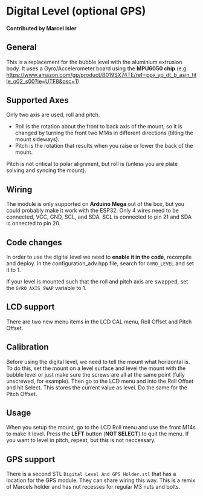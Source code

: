 # Digital Level (optional GPS)
#### Contributed by Marcel Isler

## General
This is a replacement for the bubble level with the aluminium extrusion body.
It uses a Gyro/Accelerometer board using the **MPU6050 chip** (e.g. https://www.amazon.com/gp/product/B019SX74TE/ref=ppx_yo_dt_b_asin_title_o02_s00?ie=UTF8&psc=1)

## Supported Axes
Only two axis are used, roll and pitch.
- Roll is the rotation about the front to back axis of the mount, so it is changed by turning the front two M14s in different directions (tilting the mount sideways).
- Pitch is the rotation that results when you raise or lower the back of the mount. 

Pitch is not critical to polar alignment, but roll is (unless you are plate solving and syncing the mount).

## Wiring
The module is only supported on **Arduino Mega** out of the box, but you could probably make it work with the ESP32.
Only 4 wires need to be connected, VCC, GND, SCL, and SDA. SCL is connected to pin 21 and SDA ic onnected to pin 20.

## Code changes
In order to use the digital level we need to **enable it in the code**, recompile and deploy.
In the configuration_adv.hpp file, search for `GYRO_LEVEL` and set it to 1. 

If your level is mounted such that the roll and pitch axis are swapped, set the `GYRO_AXIS_SWAP` variable to 1.

## LCD support
There are two new menu items in the LCD CAL menu, Roll Offset and Pitch Offset. 

## Calibration
Before using the digital level, we need to tell the mount what horizontal is. To do this, set the mount on a level surface and level the mount with the bubble level or just make sure the screws are all at the same point (fully unscrewed, for example). Then go to the LCD menu and into the Roll Offset and hit Select. This stores the current value as level. Do the same for the Pitch Offset.

## Usage
When you setup the mount, go to the LCD Roll menu and use the front M14s to make it level. Press the **LEFT** button (**NOT SELECT**) to quit the menu.
If you want to level in pitch, repeat, but this is not neccessary.

## GPS support
There is a second STL `Digital Level And GPS Holder.stl` that has a location for the GPS module. They can share wiring this way. This is a remix of Marcels holder and has nut recesses for regular M3 nuts and bolts.